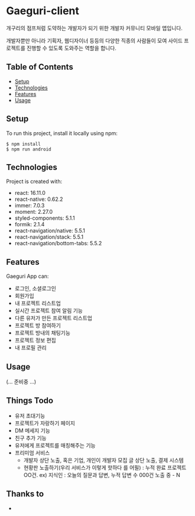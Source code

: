 # Gaeguri-client

개구리의 점프처럼 도약하는 개발자가 되기 위한 개발자 커뮤니티 모바일 앱입니다.

개발자뿐만 아니라 기획자, 웹디자이너 등등의 다양한 직종의 사람들이 모여 사이드 프로젝트를 진행할 수 있도록 도와주는 역할을 합니다.

## Table of Contents

- [Setup](#Setup)
- [Technologies](#Technologies)
- [Features](#Features)
- [Usage](#Usage)

## Setup

To run this project, install it locally using npm:

```
$ npm install
$ npm run android
```

## Technologies

Project is created with:

- react: 16.11.0
- react-native: 0.62.2
- immer: 7.0.3
- moment: 2.27.0
- styled-components: 5.1.1
- formik: 2.1.4
- react-navigation/native: 5.5.1
- react-navigation/stack: 5.5.1
- react-navigation/bottom-tabs: 5.5.2 

## Features

Gaeguri App can:

- 로그인, 소셜로그인
- 회원가입
- 내 프로젝트 리스트업
- 실시간 프로젝트 참여 알림 기능
- 다른 유저가 만든 프로젝트 리스트업
- 프로젝트 방 참여하기
- 프로젝트 방내의 채팅기능
- 프로젝트 정보 편집
- 내 프로필 관리

## Usage
(... 준비중 ...)

## Things Todo
- 유저 초대기능
- 프로젝트가 자랑하기 페이지
- DM 메세지 기능
- 친구 추가 기능
- 유저에게 프로젝트를 매칭해주는 기능
- 프리미엄 서비스
  - 개발자 상단 노출, 혹은 기업, 개인이 개발자 모집 글 상단 노출, 결제 시스템 
  - 현황판 노출하기(우리 서비스가 이렇게 핫하다 를 어필) : 누적 완료 프로젝트 OO건. ex) 지식인 : 오늘의 질문과 답변, 누적 답변 수 000건 노출 중 - N


## Thanks to
- 
